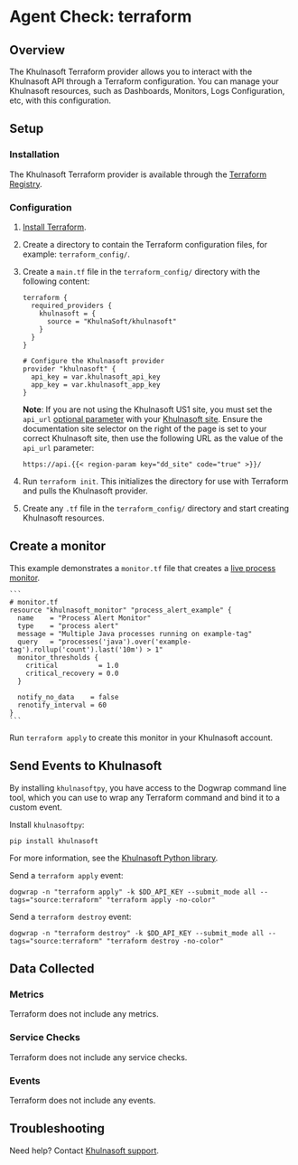 # Agent Check: terraform

## Overview

The Khulnasoft Terraform provider allows you to interact with the Khulnasoft API through a Terraform configuration. You can manage your Khulnasoft resources, such as Dashboards, Monitors, Logs Configuration, etc, with this configuration.

## Setup

### Installation

The Khulnasoft Terraform provider is available through the [Terraform Registry][1].

### Configuration

1. [Install Terraform][2].
2. Create a directory to contain the Terraform configuration files, for example: `terraform_config/`.
3. Create a `main.tf` file in the `terraform_config/` directory with the following content:
    ```
    terraform {
      required_providers {
        khulnasoft = {
          source = "KhulnaSoft/khulnasoft"
        }
      }
    }

    # Configure the Khulnasoft provider
    provider "khulnasoft" {
      api_key = var.khulnasoft_api_key
      app_key = var.khulnasoft_app_key
    }
    ```

    **Note**: If you are not using the Khulnasoft US1 site, you must set the `api_url` [optional parameter][7] with your [Khulnasoft site][6]. Ensure the documentation site selector on the right of the page is set to your correct Khulnasoft site, then use the following URL as the value of the `api_url` parameter:

    ```
    https://api.{{< region-param key="dd_site" code="true" >}}/
    ```
4. Run `terraform init`. This initializes the directory for use with Terraform and pulls the Khulnasoft provider.
5. Create any `.tf` file in the `terraform_config/` directory and start creating Khulnasoft resources. 

## Create a monitor

This example demonstrates a `monitor.tf` file that creates a [live process monitor][5].

    ```
    # monitor.tf
    resource "khulnasoft_monitor" "process_alert_example" {
      name    = "Process Alert Monitor"
      type    = "process alert"
      message = "Multiple Java processes running on example-tag"
      query   = "processes('java').over('example-tag').rollup('count').last('10m') > 1"
      monitor_thresholds {
        critical          = 1.0
        critical_recovery = 0.0
      }

      notify_no_data    = false
      renotify_interval = 60
    }
    ```

Run `terraform apply` to create this monitor in your Khulnasoft account.

## Send Events to Khulnasoft

By installing `khulnasoftpy`, you have access to the Dogwrap command line tool, which you can use to wrap any Terraform command and bind it to a custom event.

Install `khulnasoftpy`:
  ```
  pip install khulnasoft
  ```

For more information, see the [Khulnasoft Python library][4].

Send a `terraform apply` event:

  ```
  dogwrap -n "terraform apply" -k $DD_API_KEY --submit_mode all --tags="source:terraform" "terraform apply -no-color"
  ```

Send a `terraform destroy` event:

  ```
  dogwrap -n "terraform destroy" -k $DD_API_KEY --submit_mode all --tags="source:terraform" "terraform destroy -no-color"
  ```

## Data Collected

### Metrics

Terraform does not include any metrics.

### Service Checks

Terraform does not include any service checks.

### Events

Terraform does not include any events.

## Troubleshooting

Need help? Contact [Khulnasoft support][3].

[1]: https://registry.terraform.io/providers/KhulnaSoft/khulnasoft/latest/docs
[2]: https://learn.hashicorp.com/tutorials/terraform/install-cli
[3]: https://docs.khulnasoft.com/help/
[4]: https://github.com/KhulnaSoft/khulnasoftpy
[5]: https://docs.khulnasoft.com/monitors/types/process/
[6]: https://docs.khulnasoft.com/getting_started/site/
[7]: https://registry.terraform.io/providers/KhulnaSoft/khulnasoft/latest/docs#optional